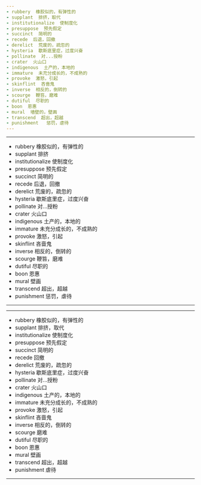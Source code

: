 ```yaml
---
- rubbery  橡胶似的，有弹性的
- supplant  排挤，取代
- institutionalize  使制度化
- presuppose  预先假定
- succinct  简明的
- recede  后退，回撤
- derelict  荒废的，疏忽的
- hysteria  歇斯底里症，过度兴奋
- pollinate  对...授粉
- crater  火山口
- indigenous  土产的，本地的
- immature  未充分成长的，不成熟的
- provoke  激怒，引起
- skinflint  吝啬鬼
- inverse  相反的，倒转的
- scourge  鞭笞，磨难
- dutiful  尽职的
- boon  恩惠
- mural  墙壁的，壁画
- transcend  超出，超越
- punishment   惩罚，虐待
---
```


---
- rubbery  橡胶似的，有弹性的
- supplant  排挤
- institutionalize  使制度化
- presuppose  预先假定
- succinct  简明的
- recede  后退，回撤
- derelict  荒废的，疏忽的
- hysteria  歇斯底里症，过度兴奋
- pollinate  对...授粉
- crater  火山口
- indigenous  土产的，本地的
- immature  未充分成长的，不成熟的
- provoke  激怒，引起
- skinflint  吝啬鬼
- inverse  相反的，倒转的
- scourge  鞭笞，磨难
- dutiful  尽职的
- boon  恩惠
- mural  壁画
- transcend  超出，超越
- punishment  惩罚，虐待
---

---
- rubbery   橡胶似的，有弹性的
- supplant  排挤，取代
- institutionalize  使制度化
- presuppose  预先假定
- succinct  简明的
- recede  回撤
- derelict  荒废的，疏忽的
- hysteria  歇斯底里症，过度兴奋
- pollinate  对...授粉
- crater  火山口
- indigenous  土产的，本地的
- immature  未充分成长的，不成熟的
- provoke  激怒，引起
- skinflint  吝啬鬼
- inverse  相反的，倒转的
- scourge  磨难
- dutiful  尽职的
- boon  恩惠
- mural  壁画
- transcend  超出，超越
- punishment  虐待
---